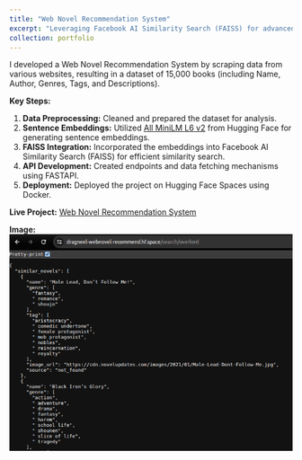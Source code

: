 ```yaml
---
title: "Web Novel Recommendation System"
excerpt: "Leveraging Facebook AI Similarity Search (FAISS) for advanced recommendation capabilities <br/><img src='/images/recommend.png'>"
collection: portfolio
---
```


I developed a Web Novel Recommendation System by scraping data from various websites, resulting in a dataset of 15,000 books (including Name, Author, Genres, Tags, and Descriptions). 

**Key Steps:**
1. **Data Preprocessing:** Cleaned and prepared the dataset for analysis.<br/>
2. **Sentence Embeddings:** Utilized [All MiniLM L6 v2](https://huggingface.co/sentence-transformers/all-MiniLM-L6-v2) from Hugging Face for generating sentence embeddings.<br/>
3. **FAISS Integration:** Incorporated the embeddings into Facebook AI Similarity Search (FAISS) for efficient similarity search.<br/>
4. **API Development:** Created endpoints and data fetching mechanisms using FASTAPI.<br/>
5. **Deployment:** Deployed the project on Hugging Face Spaces using Docker.<br/>

**Live Project:** [Web Novel Recommendation System](https://huggingface.co/spaces/Dragneel/webnovel-recommend)

**Image:**
<img src='/images/recommend.png'>
